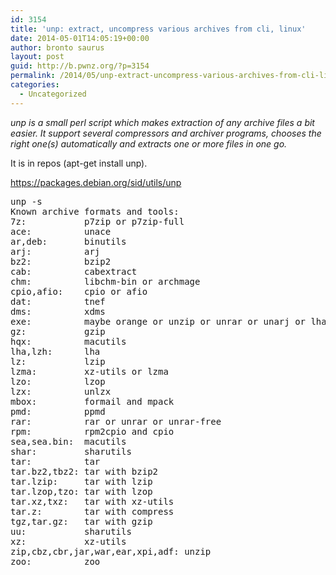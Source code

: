 ```yaml
---
id: 3154
title: 'unp: extract, uncompress various archives from cli, linux'
date: 2014-05-01T14:05:19+00:00
author: bronto saurus
layout: post
guid: http://b.pwnz.org/?p=3154
permalink: /2014/05/unp-extract-uncompress-various-archives-from-cli-linux/
categories:
  - Uncategorized
---
```

_unp is a small perl script which makes extraction of any archive files a bit easier. It support several compressors and archiver programs, chooses the right one(s) automatically and extracts one or more files in one go._

It is in repos (apt-get install unp).

<https://packages.debian.org/sid/utils/unp>

<pre>unp -s
Known archive formats and tools:
7z:           p7zip or p7zip-full
ace:          unace
ar,deb:       binutils
arj:          arj
bz2:          bzip2
cab:          cabextract
chm:          libchm-bin or archmage
cpio,afio:    cpio or afio
dat:          tnef
dms:          xdms
exe:          maybe orange or unzip or unrar or unarj or lha 
gz:           gzip
hqx:          macutils
lha,lzh:      lha
lz:           lzip
lzma:         xz-utils or lzma
lzo:          lzop
lzx:          unlzx
mbox:         formail and mpack
pmd:          ppmd
rar:          rar or unrar or unrar-free
rpm:          rpm2cpio and cpio
sea,sea.bin:  macutils
shar:         sharutils
tar:          tar
tar.bz2,tbz2: tar with bzip2
tar.lzip:     tar with lzip
tar.lzop,tzo: tar with lzop
tar.xz,txz:   tar with xz-utils
tar.z:        tar with compress
tgz,tar.gz:   tar with gzip
uu:           sharutils
xz:           xz-utils
zip,cbz,cbr,jar,war,ear,xpi,adf: unzip
zoo:          zoo
</pre>